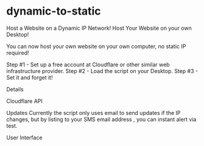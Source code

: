 # dynamic-to-static
Host a Website on a Dynamic IP Network!
Host Your Website on your own Desktop!

You can now host your own website on your own computer, no static IP required!

Step #1 - Set up a free account at Cloudflare or other similar web infrastructure provider.
Step #2 - Load the script on your Desktop.
Step #3 - Set it and forget it!

Details

Cloudflare API 

Updates
Currently the script only uses email to send updates if the IP changes, but by listing to your SMS email address , you can instant alert via test.

User Interface


